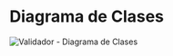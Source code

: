 # Diagrama de Clases
![Validador - Diagrama de Clases](https://github.com/user-attachments/assets/af02df1d-0e95-4b86-ac9e-d50a2048cf5b)

